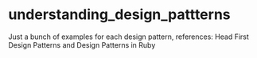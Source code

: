 understanding_design_pattterns
==============================

Just a bunch of examples for each design pattern, references: Head First Design Patterns and Design Patterns in Ruby